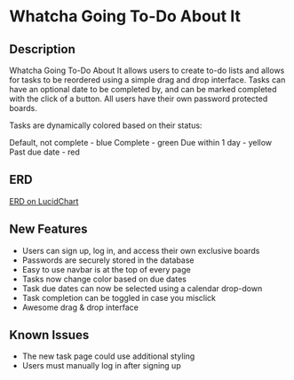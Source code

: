 # Whatcha Going To-Do About It

## Description

Whatcha Going To-Do About It allows users to create to-do lists and allows for tasks
to be reordered using a simple drag and drop interface. Tasks can have an optional
date to be completed by, and can be marked completed with the click of a button.
All users have their own password protected boards.

Tasks are dynamically colored based on their status:

Default, not complete - blue
Complete - green
Due within 1 day - yellow
Past due date - red

## ERD
[ERD on LucidChart](https://www.lucidchart.com/documents/view/ee29d64d-cf81-4a2c-a4d2-929edc38e1f8)

## New Features
* Users can sign up, log in, and access their own exclusive boards
* Passwords are securely stored in the database
* Easy to use navbar is at the top of every page
* Tasks now change color based on due dates
* Task due dates can now be selected using a calendar drop-down
* Task completion can be toggled in case you misclick
* Awesome drag & drop interface


## Known Issues
* The new task page could use additional styling
* Users must manually log in after signing up
